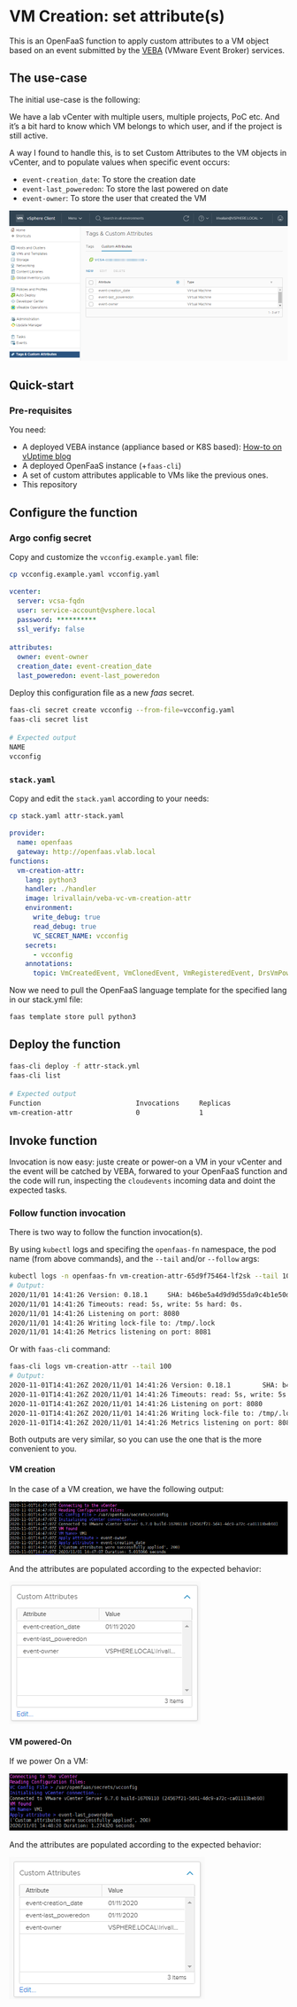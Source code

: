 # VM Creation: set attribute(s)

This is an OpenFaaS function to apply custom attributes to a VM object based on an event submitted by the
[VEBA](https://vmweventbroker.io/) (VMware Event Broker) services.

## The use-case

The initial use-case is the following:

We have a lab vCenter with multiple users, multiple projects, PoC etc. And it’s a bit hard to know which VM belongs to which user, and if the project is still active.

A way I found to handle this, is to set Custom Attributes to the VM objects in vCenter, and to populate values when specific event occurs:

* `event-creation_date`: To store the creation date
* `event-last_poweredon`: To store the last powered on date
* `event-owner`: To store the user that created the VM

![Custom attributes](./images/custom_attributes.png)

## Quick-start

### Pre-requisites

You need:

* A deployed VEBA instance (appliance based or K8S based): [How-to on vUptime blog](https://vuptime.io/2020/12/17/vmware-event-broker-0.5.0-on-k8s-first-steps/#openfaas-deployment)
* A deployed OpenFaaS instance (+`faas-cli`)
* A set of custom attributes applicable to VMs like the previous ones.
* This repository

## Configure the function

### Argo config secret

Copy and customize the `vcconfig.example.yaml` file:

```bash
cp vcconfig.example.yaml vcconfig.yaml
```

```yaml
vcenter:
  server: vcsa-fqdn
  user: service-account@vsphere.local
  password: **********
  ssl_verify: false

attributes:
  owner: event-owner
  creation_date: event-creation_date
  last_poweredon: event-last_poweredon
```

Deploy this configuration file as a new *faas* secret.

```bash
faas-cli secret create vcconfig --from-file=vcconfig.yaml
faas-cli secret list

# Expected output
NAME
vcconfig
```

### `stack.yaml`

Copy and edit the `stack.yaml` according to your needs:

```bash
cp stack.yaml attr-stack.yaml
```

```yaml
provider:
  name: openfaas
  gateway: http://openfaas.vlab.local
functions:
  vm-creation-attr:
    lang: python3
    handler: ./handler
    image: lrivallain/veba-vc-vm-creation-attr
    environment:
      write_debug: true
      read_debug: true
      VC_SECRET_NAME: vcconfig
    secrets:
      - vcconfig
    annotations:
      topic: VmCreatedEvent, VmClonedEvent, VmRegisteredEvent, DrsVmPoweredOnEvent, VmPoweredOnEvent, VmPoweringOnWithCustomizedDVPortEvent
```

Now we need to pull the OpenFaaS language template for the specified lang in our stack.yml file:

```bash
faas template store pull python3
```

## Deploy the function

```bash
faas-cli deploy -f attr-stack.yml
faas-cli list

# Expected output
Function                        Invocations     Replicas
vm-creation-attr                0               1
```

## Invoke function

Invocation is now easy: juste create or power-on a VM in your vCenter and the event will be catched by VEBA, forwared to your OpenFaaS function and the code will run, inspecting the `cloudevents` incoming data and doint the expected tasks.

### Follow function invocation

There is two way to follow the function invocation(s).

By using `kubectl` logs and specifing the `openfaas-fn` namespace, the pod name (from above commands), and the `--tail` and/or `--follow` args:

```bash
kubectl logs -n openfaas-fn vm-creation-attr-65d9f75464-lf2sk --tail 100 --follow
# Output:
2020/11/01 14:41:26 Version: 0.18.1     SHA: b46be5a4d9d9d55da9c4b1e50d86346e0afccf2d
2020/11/01 14:41:26 Timeouts: read: 5s, write: 5s hard: 0s.
2020/11/01 14:41:26 Listening on port: 8080
2020/11/01 14:41:26 Writing lock-file to: /tmp/.lock
2020/11/01 14:41:26 Metrics listening on port: 8081
```

Or with `faas-cli` command:

```bash
faas-cli logs vm-creation-attr --tail 100
# Output:
2020-11-01T14:41:26Z 2020/11/01 14:41:26 Version: 0.18.1        SHA: b46be5a4d9d9d55da9c4b1e50d86346e0afccf2d
2020-11-01T14:41:26Z 2020/11/01 14:41:26 Timeouts: read: 5s, write: 5s hard: 0s.
2020-11-01T14:41:26Z 2020/11/01 14:41:26 Listening on port: 8080
2020-11-01T14:41:26Z 2020/11/01 14:41:26 Writing lock-file to: /tmp/.lock
2020-11-01T14:41:26Z 2020/11/01 14:41:26 Metrics listening on port: 8081
```

Both outputs are very similar, so you can use the one that is the more convenient to you.

#### VM creation

In the case of a VM creation, we have the following output:

![Logs for the VM creation event](./images/logs-vm-creation.png)

And the attributes are populated according to the expected behavior:

![Attributes for the VM creation event](./images/attributes-vm-creation.png)

#### VM powered-On

If we power On a VM:

![Logs for the VM poweredOn event](./images/logs-vm-poweredon.png)

And the attributes are populated according to the expected behavior:

![Attributes for the VM poweredOn event](./images/attributes-vm-poweredon.png)
